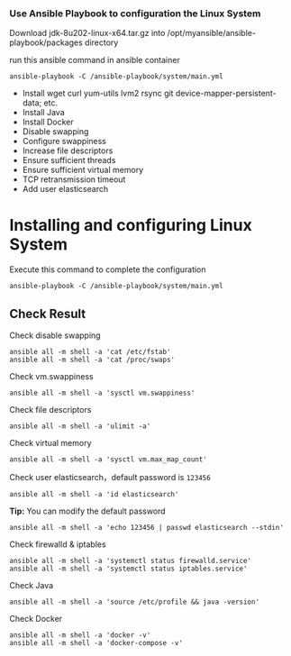 ### Use Ansible Playbook to configuration the Linux System

Download jdk-8u202-linux-x64.tar.gz into /opt/myansible/ansible-playbook/packages directory

run this ansible command in ansible container

```shell
ansible-playbook -C /ansible-playbook/system/main.yml
```

* Install wget curl yum-utils lvm2 rsync git device-mapper-persistent-data; etc.
* Install Java
* Install Docker
* Disable swapping
* Configure swappiness
* Increase file descriptors
* Ensure sufficient threads
* Ensure sufficient virtual memory
* TCP retransmission timeout
* Add user elasticsearch

# Installing and configuring Linux System

Execute this command to complete the configuration

```shell
ansible-playbook -C /ansible-playbook/system/main.yml
```

## Check Result

Check disable swapping

```shell
ansible all -m shell -a 'cat /etc/fstab'
ansible all -m shell -a 'cat /proc/swaps'
```

Check vm.swappiness

```shell
ansible all -m shell -a 'sysctl vm.swappiness'
```

Check file descriptors

```shell
ansible all -m shell -a 'ulimit -a'
```

Check virtual memory

```shell
ansible all -m shell -a 'sysctl vm.max_map_count'
```

Check user elasticsearch，default password is `123456`

```shell
ansible all -m shell -a 'id elasticsearch'
```

**Tip:** You can modify the default password

```shell
ansible all -m shell -a 'echo 123456 | passwd elasticsearch --stdin'
```

Check firewalld & iptables

```shell
ansible all -m shell -a 'systemctl status firewalld.service'
ansible all -m shell -a 'systemctl status iptables.service'
```

Check Java

```shell
ansible all -m shell -a 'source /etc/profile && java -version'
```

Check Docker

```shell
ansible all -m shell -a 'docker -v'
ansible all -m shell -a 'docker-compose -v'
```

